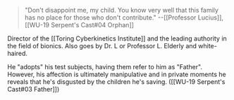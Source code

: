 > "Don't disappoint me, my child. You know very well that this family has no place for those who don't contribute."
> --[[Professor Lucius]], [[WU-19 Serpent's Cast#04 Orphan]]

Director of the [[Toring Cyberkinetics Institute]] and the leading authority in the field of bionics. Also goes by Dr. L or Professor L. Elderly and white-haired.

He "adopts" his test subjects, having them refer to him as "Father". However, his affection is ultimately manipulative and in private moments he reveals that he's disgusted by the children he's saving. ([[WU-19 Serpent's Cast#03 Father]])